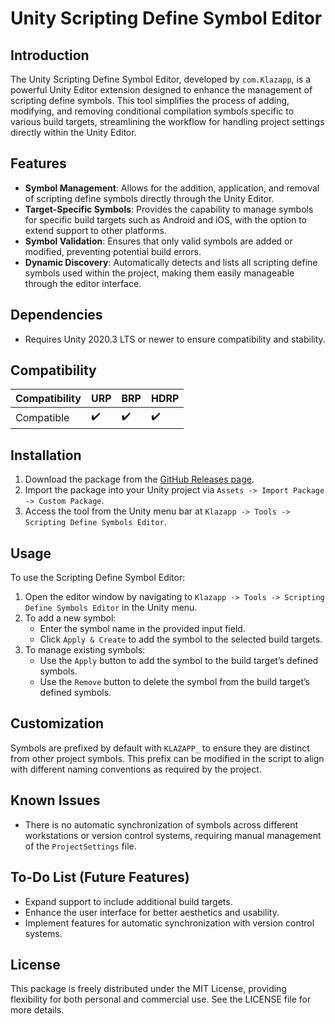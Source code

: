 # Unity Scripting Define Symbol Editor

## Introduction
The Unity Scripting Define Symbol Editor, developed by `com.Klazapp`, is a powerful Unity Editor extension designed to enhance the management of scripting define symbols. This tool simplifies the process of adding, modifying, and removing conditional compilation symbols specific to various build targets, streamlining the workflow for handling project settings directly within the Unity Editor.

## Features
- **Symbol Management**: Allows for the addition, application, and removal of scripting define symbols directly through the Unity Editor.
- **Target-Specific Symbols**: Provides the capability to manage symbols for specific build targets such as Android and iOS, with the option to extend support to other platforms.
- **Symbol Validation**: Ensures that only valid symbols are added or modified, preventing potential build errors.
- **Dynamic Discovery**: Automatically detects and lists all scripting define symbols used within the project, making them easily manageable through the editor interface.

## Dependencies
- Requires Unity 2020.3 LTS or newer to ensure compatibility and stability.

## Compatibility
| Compatibility | URP | BRP | HDRP |
|---------------|-----|-----|------|
| Compatible    | ✔️   | ✔️   | ✔️    |

## Installation
1. Download the package from the [GitHub Releases page](https://github.com/klazapp/unity-scripting-define-symbol-editor/releases).
2. Import the package into your Unity project via `Assets -> Import Package -> Custom Package`.
3. Access the tool from the Unity menu bar at `Klazapp -> Tools -> Scripting Define Symbols Editor`.

## Usage
To use the Scripting Define Symbol Editor:
1. Open the editor window by navigating to `Klazapp -> Tools -> Scripting Define Symbols Editor` in the Unity menu.
2. To add a new symbol:
   - Enter the symbol name in the provided input field.
   - Click `Apply & Create` to add the symbol to the selected build targets.
3. To manage existing symbols:
   - Use the `Apply` button to add the symbol to the build target’s defined symbols.
   - Use the `Remove` button to delete the symbol from the build target’s defined symbols.

## Customization
Symbols are prefixed by default with `KLAZAPP_` to ensure they are distinct from other project symbols. This prefix can be modified in the script to align with different naming conventions as required by the project.

## Known Issues
- There is no automatic synchronization of symbols across different workstations or version control systems, requiring manual management of the `ProjectSettings` file.

## To-Do List (Future Features)
- Expand support to include additional build targets.
- Enhance the user interface for better aesthetics and usability.
- Implement features for automatic synchronization with version control systems.

## License
This package is freely distributed under the MIT License, providing flexibility for both personal and commercial use. See the LICENSE file for more details.
